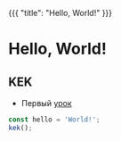{{{
	"title": "Hello, World!"
}}}

# Hello, World!
## KEK

- Первый [урок](/slides/s1)

```javascript
const hello = 'World!';
kek();
```
